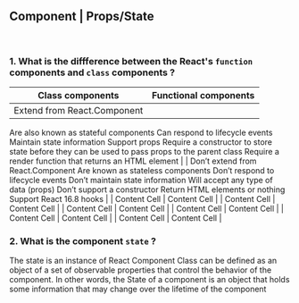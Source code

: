 
## Component | Props/State

<br>

### 1.  What is the diffference between the React's `function` components and `class` components ?      
  | Class components  | Functional components |
| ------------- | ------------- |
| Extend from React.Component
Are also known as stateful components
Can respond to lifecycle events
Maintain state information
Support props
Require a constructor to store state before they can be used to pass props to the parent class
Require a render function that returns an HTML element  |
| Don’t extend from React.Component
Are known as stateless components
Don’t respond to lifecycle events
Don’t maintain state information
Will accept any type of data (props)
Don’t support a constructor
Return HTML elements or nothing
Support React 16.8 hooks  |
| Content Cell  | Content Cell  |
| Content Cell  | Content Cell  |
| Content Cell  | Content Cell  |
| Content Cell  | Content Cell  |
| Content Cell  | Content Cell  |
| Content Cell  | Content Cell  |
### 2.  What is the component `state` ?
The state is an instance of React Component Class can be defined as an object of a set of observable properties that control the behavior of the component. In other words, the State of a component is an object that holds some information that may change over the lifetime of the component

<br>
